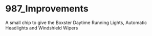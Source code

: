 # 987_Improvements
A small chip to give the Boxster Daytime  Running Lights, Automatic Headlights and Windshield Wipers
